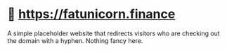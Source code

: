 # 🦄 https://fatunicorn.finance

A simple placeholder website that redirects visitors who are checking out the domain with a hyphen. Nothing fancy here.
